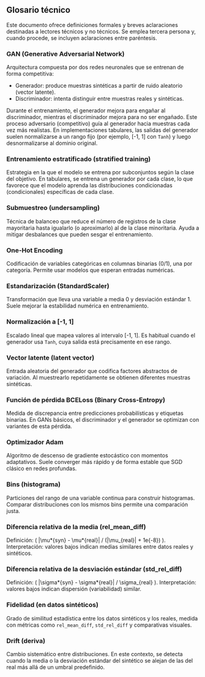 ## Glosario técnico

Este documento ofrece definiciones formales y breves aclaraciones destinadas a lectores técnicos y no técnicos. Se emplea tercera persona y, cuando procede, se incluyen aclaraciones entre paréntesis.

### GAN (Generative Adversarial Network)

Arquitectura compuesta por dos redes neuronales que se entrenan de forma competitiva:

- Generador: produce muestras sintéticas a partir de ruido aleatorio (vector latente).
- Discriminador: intenta distinguir entre muestras reales y sintéticas.

Durante el entrenamiento, el generador mejora para engañar al discriminador, mientras el discriminador mejora para no ser engañado. Este proceso adversario (competitivo) guía al generador hacia muestras cada vez más realistas. En implementaciones tabulares, las salidas del generador suelen normalizarse a un rango fijo (por ejemplo, [-1, 1] con `Tanh`) y luego desnormalizarse al dominio original.

### Entrenamiento estratificado (stratified training)

Estrategia en la que el modelo se entrena por subconjuntos según la clase del objetivo. En tabulares, se entrena un generador por cada clase, lo que favorece que el modelo aprenda las distribuciones condicionadas (condicionales) específicas de cada clase.

### Submuestreo (undersampling)

Técnica de balanceo que reduce el número de registros de la clase mayoritaria hasta igualarlo (o aproximarlo) al de la clase minoritaria. Ayuda a mitigar desbalances que pueden sesgar el entrenamiento.

### One‑Hot Encoding

Codificación de variables categóricas en columnas binarias (0/1), una por categoría. Permite usar modelos que esperan entradas numéricas.

### Estandarización (StandardScaler)

Transformación que lleva una variable a media 0 y desviación estándar 1. Suele mejorar la estabilidad numérica en entrenamiento.

### Normalización a [-1, 1]

Escalado lineal que mapea valores al intervalo [-1, 1]. Es habitual cuando el generador usa `Tanh`, cuya salida está precisamente en ese rango.

### Vector latente (latent vector)

Entrada aleatoria del generador que codifica factores abstractos de variación. Al muestrearlo repetidamente se obtienen diferentes muestras sintéticas.

### Función de pérdida BCELoss (Binary Cross‑Entropy)

Medida de discrepancia entre predicciones probabilísticas y etiquetas binarias. En GANs básicos, el discriminador y el generador se optimizan con variantes de esta pérdida.

### Optimizador Adam

Algoritmo de descenso de gradiente estocástico con momentos adaptativos. Suele converger más rápido y de forma estable que SGD clásico en redes profundas.

### Bins (histograma)

Particiones del rango de una variable continua para construir histogramas. Comparar distribuciones con los mismos bins permite una comparación justa.

### Diferencia relativa de la media (rel_mean_diff)

Definición: \( |\mu*{syn} - \mu*{real}| / (|\mu\_{real}| + 1e{-8}) \).
Interpretación: valores bajos indican medias similares entre datos reales y sintéticos.

### Diferencia relativa de la desviación estándar (std_rel_diff)

Definición: \( |\sigma*{syn} - \sigma*{real}| / \sigma\_{real} \).
Interpretación: valores bajos indican dispersión (variabilidad) similar.

### Fidelidad (en datos sintéticos)

Grado de similitud estadística entre los datos sintéticos y los reales, medida con métricas como `rel_mean_diff`, `std_rel_diff` y comparativas visuales.

### Drift (deriva)

Cambio sistemático entre distribuciones. En este contexto, se detecta cuando la media o la desviación estándar del sintético se alejan de las del real más allá de un umbral predefinido.
